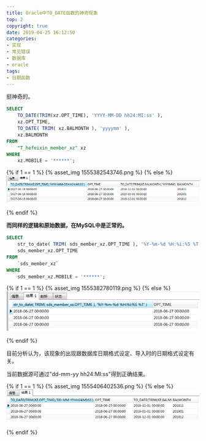 ```yaml
---
title: Oracle中TO_DATE函数的神奇现象
top: 2
copyright: true
date: 2019-04-25 16:12:50
categories:
- 实现
- 常见错误
- 数据库
- oracle
tags: 
- 日期函数
---
```


挺神奇的。

<!--more-->

```sql
SELECT
	TO_DATE(TRIM(xz.OPT_TIME), 'YYYY-MM-DD hh24:MI:ss' ),
	xz.OPT_TIME,
	TO_DATE( TRIM( xz.BALMONTH ), 'yyyymm' ),
	xz.BALMONTH 
FROM
	"T_hefeixin_member_xz" xz
WHERE
	xz.MOBILE = '******';
```

{% if 1 == 1 %}
  {% asset_img 1555382543746.png %}
{% else %}
  ![](./Oracle奇观-TO-DATE函数/1555382543746.png)

{% endif %}



**而同样的逻辑和原始数据，在MySQL中是正常的。**

```sql
SELECT
	str_to_date( TRIM( sds_member_xz.OPT_TIME ), '%Y-%m-%d %H:%i:%S %T' ),
	sds_member_xz.OPT_TIME 
FROM
	`sds_member_xz` 
WHERE
	sds_member_xz.MOBILE = '******';
```

{% if 1 == 1 %}
  {% asset_img 1555382780119.png %}
{% else %}
  ![](Oracle%E5%A5%87%E8%A7%82-TO-DATE%E5%87%BD%E6%95%B0/1555382780119.png)

{% endif %}

目前分析认为，该现象的出现跟数据库日期格式设定、导入时的日期格式设定有关。

当前数据源可通过"dd-mm-yy hh24:MI:ss"得到正确结果。

{% if 1 == 1 %}
  {% asset_img 1555406402536.png %}
{% else %}
  ![](Oracle%E5%A5%87%E8%A7%82-TO-DATE%E5%87%BD%E6%95%B0/1555406402536.png)

{% endif %}